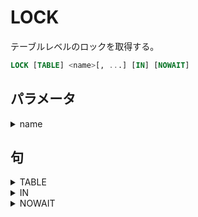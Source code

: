 # LOCK

テーブルレベルのロックを取得する。

```sql
LOCK [TABLE] <name>[, ...] [IN] [NOWAIT]
```

## パラメータ

<details><summary>name</summary>

ロックする既存のテーブル名

</details>

## 句

<details><summary>TABLE</summary>

省略可能

```sql
[TABLE]
```

</details>

<details><summary>IN</summary>

ロックモードを指定する。指定しない場合、`ACCESS EXCLUSIVE`が指定される。

```sql
IN {
    ACCESS SHARE | ROW SHARE | ROW EXCLUSIVE | SHARE UPDATE EXCLUSIVE
        | SHARE | SHARE ROW EXCLUSIVE | EXCLUSIVE | ACCESS EXCLUSIVE
} MODE
```

### 備考

<details><summary>競合の表</summary>

|ロックモード|ACCESS SHARE|ROW SHARE|ROW EXCLUSIVE|SHARE UPDATE EXCLUSIVE|SHARE|SHARE ROW EXCLUSIVE|EXCLUSIVE|ACCESS EXCLUSIVE|
|:---|:---|:---|:---|:---|:---|:---|:---|:---|
|ACCESS SHARE||||||||x|
|ROW SHARE|||||||x|x|
|ROW EXCLUSIVE|||||x|x|x|x|
|SHARE UPDATE EXCLUSIVE||||x|x|x|x|x|
|SHARE|||x|x||x|x|x|
|SHARE ROW EXCLUSIVE|||x|x|x|x|x|x|
|EXCLUSIVE||x|x|x|x|x|x|x|
|ACCESS EXCLUSIVE||x|x|x|x|x|x|x|

</details>

</details>

<details><summary>NOWAIT</summary>

ロックが即座に取得できない場合、エラーを発生させる。

```sql
NOWIAT
```

</details>

